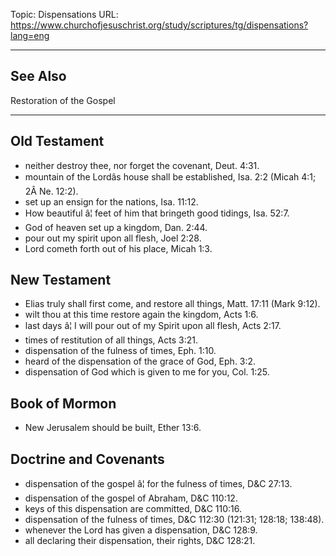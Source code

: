 Topic: Dispensations
URL: https://www.churchofjesuschrist.org/study/scriptures/tg/dispensations?lang=eng

---

## See Also

Restoration of the Gospel

---

## Old Testament

- neither destroy thee, nor forget the covenant, Deut. 4:31.
- mountain of the Lordâs house shall be established, Isa. 2:2 (Micah 4:1; 2Â Ne. 12:2).
- set up an ensign for the nations, Isa. 11:12.
- How beautiful â¦ feet of him that bringeth good tidings, Isa. 52:7.
- God of heaven set up a kingdom, Dan. 2:44.
- pour out my spirit upon all flesh, Joel 2:28.
- Lord cometh forth out of his place, Micah 1:3.

## New Testament

- Elias truly shall first come, and restore all things, Matt. 17:11 (Mark 9:12).
- wilt thou at this time restore again the kingdom, Acts 1:6.
- last days â¦ I will pour out of my Spirit upon all flesh, Acts 2:17.
- times of restitution of all things, Acts 3:21.
- dispensation of the fulness of times, Eph. 1:10.
- heard of the dispensation of the grace of God, Eph. 3:2.
- dispensation of God which is given to me for you, Col. 1:25.

## Book of Mormon

- New Jerusalem should be built, Ether 13:6.

## Doctrine and Covenants

- dispensation of the gospel â¦ for the fulness of times, D&C 27:13.
- dispensation of the gospel of Abraham, D&C 110:12.
- keys of this dispensation are committed, D&C 110:16.
- dispensation of the fulness of times, D&C 112:30 (121:31; 128:18; 138:48).
- whenever the Lord has given a dispensation, D&C 128:9.
- all declaring their dispensation, their rights, D&C 128:21.

